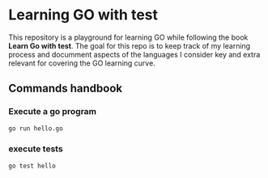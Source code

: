 # Learning GO with test

This repository is a playground for learning GO while following the book **Learn Go with test**.
The goal for this repo is to keep track of my learning process and documment aspects of the languages I consider key
and extra relevant for covering the GO learning curve.


## Commands handbook

### Execute a go program
```bash
go run hello.go
```

### execute tests
```
go test hello
```
